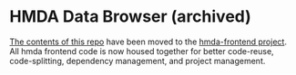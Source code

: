 # HMDA Data Browser (archived)

[The contents of this repo](https://github.com/cfpb/hmda-frontend/tree/master/src/data-browser) have been moved to the [hmda-frontend project](https://github.com/cfpb/hmda-frontend).
All hmda frontend code is now housed together for better code-reuse, code-splitting, dependency management, and project management.
